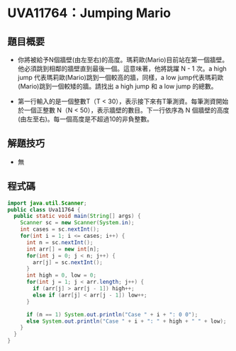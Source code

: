 # UVA11764：Jumping Mario

## 題目概要

- 你將被給予N個牆壁(由左至右)的高度。瑪莉歐(Mario)目前站在第一個牆壁。他必須跳到相鄰的牆壁直到最後一個。這意味著，他將跳躍 N - 1 次。a high jump 代表瑪莉歐(Mario)跳到一個較高的牆，同樣，a low jump代表瑪莉歐(Mario)跳到一個較矮的牆。請找出 a high jump 和 a low jump 的總數。

- 第一行輸入的是一個整數T（T < 30），表示接下來有T筆測資。每筆測資開始於一個正整數 N（N < 50），表示牆壁的數目。下一行依序為 N 個牆壁的高度(由左至右)。每一個高度是不超過10的非負整數。

## 解題技巧

- 無

## 程式碼

```java
import java.util.Scanner;
public class Uva11764 {
  public static void main(String[] args) {
    Scanner sc = new Scanner(System.in);
    int cases = sc.nextInt();
    for(int i = 1; i <= cases; i++) {
      int n = sc.nextInt();
      int arr[] = new int[n];
      for(int j = 0; j < n; j++) {
        arr[j] = sc.nextInt();
      }
      int high = 0, low = 0;
      for(int j = 1; j < arr.length; j++) {
        if (arr[j] > arr[j - 1]) high++;
        else if (arr[j] < arr[j - 1]) low++; 
      }

      if (n == 1) System.out.println("Case " + i + ": 0 0");
      else System.out.println("Case " + i + ": " + high + " " + low);
    }
  }
}
```
